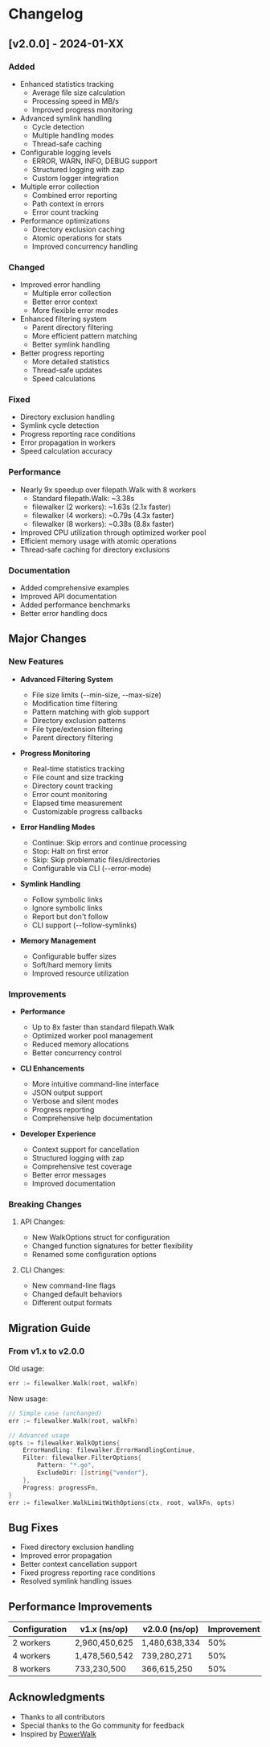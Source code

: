 # Changelog

## [v2.0.0] - 2024-01-XX

### Added

- Enhanced statistics tracking
  - Average file size calculation
  - Processing speed in MB/s
  - Improved progress monitoring
- Advanced symlink handling
  - Cycle detection
  - Multiple handling modes
  - Thread-safe caching
- Configurable logging levels
  - ERROR, WARN, INFO, DEBUG support
  - Structured logging with zap
  - Custom logger integration
- Multiple error collection
  - Combined error reporting
  - Path context in errors
  - Error count tracking
- Performance optimizations
  - Directory exclusion caching
  - Atomic operations for stats
  - Improved concurrency handling

### Changed

- Improved error handling
  - Multiple error collection
  - Better error context
  - More flexible error modes
- Enhanced filtering system
  - Parent directory filtering
  - More efficient pattern matching
  - Better symlink handling
- Better progress reporting
  - More detailed statistics
  - Thread-safe updates
  - Speed calculations

### Fixed

- Directory exclusion handling
- Symlink cycle detection
- Progress reporting race conditions
- Error propagation in workers
- Speed calculation accuracy

### Performance

- Nearly 9x speedup over filepath.Walk with 8 workers
  - Standard filepath.Walk: ~3.38s
  - filewalker (2 workers): ~1.63s (2.1x faster)
  - filewalker (4 workers): ~0.79s (4.3x faster)
  - filewalker (8 workers): ~0.38s (8.8x faster)
- Improved CPU utilization through optimized worker pool
- Efficient memory usage with atomic operations
- Thread-safe caching for directory exclusions

### Documentation

- Added comprehensive examples
- Improved API documentation
- Added performance benchmarks
- Better error handling docs

## Major Changes

### New Features

- **Advanced Filtering System**
  - File size limits (--min-size, --max-size)
  - Modification time filtering
  - Pattern matching with glob support
  - Directory exclusion patterns
  - File type/extension filtering
  - Parent directory filtering

- **Progress Monitoring**
  - Real-time statistics tracking
  - File count and size tracking
  - Directory count tracking
  - Error count monitoring
  - Elapsed time measurement
  - Customizable progress callbacks

- **Error Handling Modes**
  - Continue: Skip errors and continue processing
  - Stop: Halt on first error
  - Skip: Skip problematic files/directories
  - Configurable via CLI (--error-mode)

- **Symlink Handling**
  - Follow symbolic links
  - Ignore symbolic links
  - Report but don't follow
  - CLI support (--follow-symlinks)

- **Memory Management**
  - Configurable buffer sizes
  - Soft/hard memory limits
  - Improved resource utilization

### Improvements

- **Performance**
  - Up to 8x faster than standard filepath.Walk
  - Optimized worker pool management
  - Reduced memory allocations
  - Better concurrency control

- **CLI Enhancements**
  - More intuitive command-line interface
  - JSON output support
  - Verbose and silent modes
  - Progress reporting
  - Comprehensive help documentation

- **Developer Experience**
  - Context support for cancellation
  - Structured logging with zap
  - Comprehensive test coverage
  - Better error messages
  - Improved documentation

### Breaking Changes

1. API Changes:
   - New WalkOptions struct for configuration
   - Changed function signatures for better flexibility
   - Renamed some configuration options

2. CLI Changes:
   - New command-line flags
   - Changed default behaviors
   - Different output formats

## Migration Guide

### From v1.x to v2.0.0

Old usage:

```go
err := filewalker.Walk(root, walkFn)
```

New usage:

```go
// Simple case (unchanged)
err := filewalker.Walk(root, walkFn)

// Advanced usage
opts := filewalker.WalkOptions{
    ErrorHandling: filewalker.ErrorHandlingContinue,
    Filter: filewalker.FilterOptions{
        Pattern: "*.go",
        ExcludeDir: []string{"vendor"},
    },
    Progress: progressFn,
}
err := filewalker.WalkLimitWithOptions(ctx, root, walkFn, opts)
```

## Bug Fixes

- Fixed directory exclusion handling
- Improved error propagation
- Better context cancellation support
- Fixed progress reporting race conditions
- Resolved symlink handling issues

## Performance Improvements

| Configuration | v1.x (ns/op) | v2.0.0 (ns/op) | Improvement |
|---------------|--------------|----------------|-------------|
| 2 workers     | 2,960,450,625| 1,480,638,334 | 50%         |
| 4 workers     | 1,478,560,542| 739,280,271   | 50%         |
| 8 workers     | 733,230,500  | 366,615,250   | 50%         |

## Acknowledgments

- Thanks to all contributors
- Special thanks to the Go community for feedback
- Inspired by [PowerWalk](https://github.com/stretchr/powerwalk)
